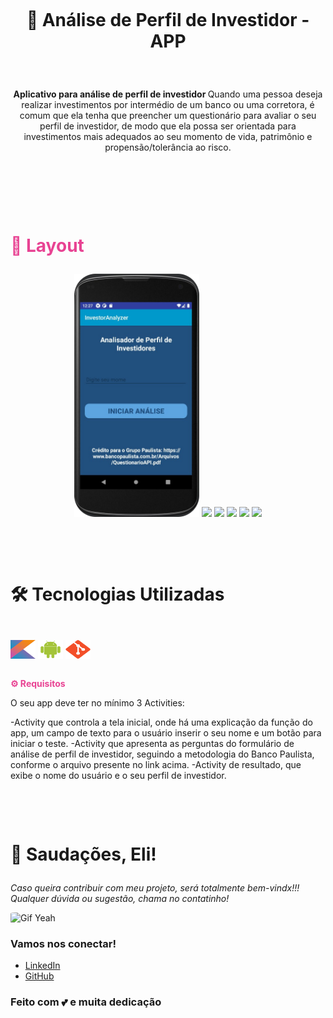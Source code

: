 <h1 align="center">
    <br>
    <p align="center" style="font-weight: bold;">🚀  Análise de Perfil de Investidor - APP</p>
</h1>

<br>

<p align="center"> <strong>  Aplicativo para análise de perfil de investidor </strong> 
  Quando uma pessoa deseja realizar investimentos por intermédio de um banco ou uma corretora, é comum que 
  ela tenha que preencher um questionário para avaliar o seu perfil de investidor, de modo que ela possa ser 
  orientada para investimentos mais adequados ao seu momento de vida, patrimônio e propensão/tolerância ao risco.</p>

<br>

<h1>
    <br>
    <p style="color: #e84393; font-weight: bold;">🎨 Layout</p>
</h1>

<p align="center">
     <img src="./image/img1.png"  width="200px">
     <img src="./image/img2.png" width="200px">
     <img src="./image/img3.png" width="200px">
     <img src="./image/img4.png" width="200px">
     <img src="./image/img5.png" width="200px">
     <img src="./image/img6.png" width="200px">
</p>

<h1>
    <br>
    <p font-weight: bold;">🛠️ Tecnologias Utilizadas</p>
</h1>

 <div style="display: inline_block"><br>
 
  <img align="center" alt="Kotlin" height="30" width="40" src="https://raw.githubusercontent.com/devicons/devicon/master/icons/kotlin/kotlin-original.svg">
  <img align="center" alt="Android" height="30" width="40" src="https://raw.githubusercontent.com/devicons/devicon/master/icons/android/android-original.svg">
  <img align="center" alt="Git" height="30" width="40" src="https://raw.githubusercontent.com/devicons/devicon/master/icons/git/git-original.svg">
 
</div>

<br>
    <p style="color: #e84393; font-weight: bold;">⚙️ Requisitos</p>
</h1>

O seu app deve ter no mínimo 3 Activities:
                                                 
-Activity que controla a tela inicial, onde há uma explicação da função do app, um campo de texto para o usuário inserir o seu nome e um botão para iniciar o teste.
-Activity que apresenta as perguntas do formulário de análise de perfil de investidor, seguindo a metodologia do Banco Paulista, conforme o arquivo presente no link acima.
-Activity de resultado, que exibe o nome do usuário e o seu perfil de investidor.


<h1>
    <br>
    <p style="font-weight: bold;">👋 Saudações, Eli!</p>
</h1>

_Caso queira contribuir com meu projeto, será totalmente bem-vindx!!!_
_Qualquer dúvida ou sugestão, chama no contatinho!_

 <img  style="border-radius: 10%;" src="https://i.picasion.com/pic91/8dd880c47cfc761e805745c941097adb.gif" alt="Gif Yeah" width="200">

### Vamos nos conectar!

- [LinkedIn](https://www.linkedin.com/in/elisabete-a-santos/)
- [GitHub](https://github.com/elisabetealves)

### Feito com 💕 e muita dedicação
